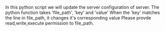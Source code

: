 In this python script we will update the server configuration of server.
The python function takes 'file_path', 'key' and 'value'
When the 'key' matches the line in file_path, it changes it's corresponding value
Please provde read,write,execute permission to file_path.
